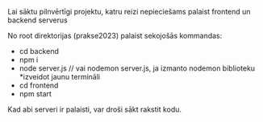 Lai sāktu pilnvērtīgi projektu, katru reizi nepieciešams palaist frontend un backend serverus

No root direktorijas (prakse2023) palaist sekojošās kommandas:

- cd backend
- npm i
- node server.js // vai nodemon server.js, ja izmanto nodemon biblioteku
*izveidot jaunu termināli
- cd frontend
- npm start

Kad abi serveri ir palaisti, var droši sākt rakstit kodu. 